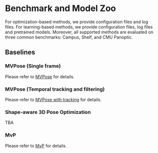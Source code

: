 # Benchmark and Model Zoo

For optimization-based methods, we provide configuration files and log files.
For learning-based methods, we provide configuration files, log files and pretrained models.
Moreover, all supported methods are evaluated on three common benchmarks: Campus, Shelf, and CMU Panoptic.

## Baselines

### MVPose (Single frame)

Please refer to [MVPose](../../configs/mvpose/README.md) for details.

### MVPose (Temporal tracking and filtering)

Please refer to [MVPose with tracking](../../configs/mvpose_tracking/README.md) for details.

### Shape-aware 3D Pose Optimization

TBA

### MvP

Please refer to [MvP](../../configs/mvp/README.md) for details.
